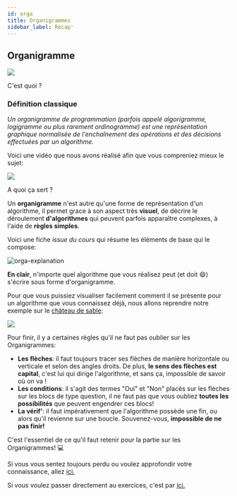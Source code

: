 ```yaml
---
id: orga
title: Organigrammes
sidebar_label: Récap'
---
```


## Organigramme

![](./assets/orga_cours1.png)

C'est quoi ?

### Définition classique

_Un organigramme de programmation (parfois appelé algorigramme, logigramme ou plus rarement ordinogramme) est une représentation graphique normalisée de l'enchaînement des opérations et des décisions effectuées par un algorithme._

Voici une vidéo que nous avons réalisé afin que vous compreniez mieux le sujet:

[<img src="http://i3.ytimg.com/vi/fNiMJVPQxD8/maxresdefault.jpg">](https://www.youtube.com/watch?v=fNiMJVPQxD8)

A quoi ça sert ?

Un **organigramme** n'est autre qu'une forme de représentation d'un algorithme, il permet grace à son aspect très **visuel**, de décrire le déroulement **d'algorithmes** qui peuvent parfois apparaître complexes, à l'aide de **règles simples**.

Voici une fiche _issue du cours_ qui résume les éléments de base qui le compose:

![orga-explanation](./assets/orga_cours2.png)

**En clair**, n'importe quel algorithme que vous réalisez peut (et doit 😄) s'écrire sous forme d'organigramme.

Pour que vous puissiez visualiser facilement comment il se présente pour un algorithme que vous connaissez déjà, nous allons reprendre notre exemple sur le [château de sable](./algo.md):

![](./assets/orga_cours3.png)

Pour finir, il y a certaines règles qu'il ne faut pas oublier sur les Organigrammes:

- **Les flèches**: il faut toujours tracer ses flèches de manière horizontale ou verticale et selon des angles droits. De plus, **le sens des flèches est capital**, c'est lui qui dirige l'algorithme, et sans ça, impossible de savoir où on va !
- **Les conditions**: il s'agit des termes "Oui" et "Non" placés sur les flèches sur les blocs de type question, il ne faut pas que vous oubliez **toutes les possibilités** que peuvent engendrer ces blocs!
- **La vérif'**: il faut impérativement que l'algorithme possède une fin, ou alors qu'il revienne sur une boucle. Souvenez-vous, **impossible de ne pas finir!**

C'est l'essentiel de ce qu'il faut retenir pour la partie sur les Organigrammes! 💻

Si vous vous sentez toujours perdu ou voulez approfondir votre connaissance, allez [ici.](./orga_ressources.md)

Si vous voulez passer directement au exercices, c'est par [ici.](./orga_exercices.md)
